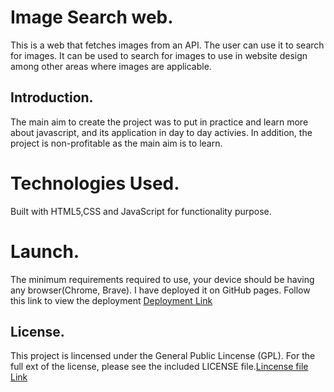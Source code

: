 # Image Search web.
This is a web that fetches images from an API. The user can use it to search for images. It can be used to search for images to use in website design among other areas where images are applicable.
## Introduction.
The main aim to create the project was to put in practice and learn more about javascript, and its application in day to day activies.
In addition, the project is non-profitable  as the main aim is to learn.
# Technologies Used. 
Built with HTML5,CSS and JavaScript for functionality purpose.
# Launch.
The minimum requirements required to use, your device should be having any browser(Chrome, Brave).
I have deployed it on GitHub pages. Follow this link to view the deployment [Deployment Link](eric0910.github.io/image-search./)

## License.
This project is lincensed under the General Public Lincense (GPL).
For the full ext of the license, please see the included LICENSE file.[Lincense file Link](https://www.gnu.org/licenses/gpl-3.0.html)